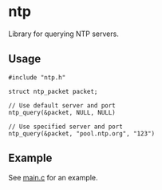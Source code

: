 # ntp
Library for querying NTP servers.

## Usage
```
#include "ntp.h"

struct ntp_packet packet;

// Use default server and port
ntp_query(&packet, NULL, NULL)

// Use specified server and port
ntp_query(&packet, "pool.ntp.org", "123")
```

## Example
See [main.c](main.c) for an example.
